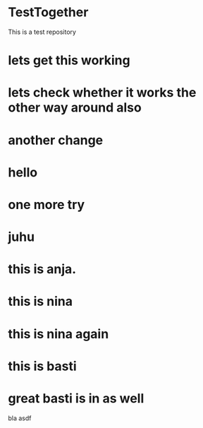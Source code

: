 # TestTogether
This is a test repository
# lets get this working
# lets check whether it works the other way around also
# another change
# hello
# one more try
# juhu
# this is anja.
# this is nina
# this is nina again
# this is basti
# great basti is in as well
bla
asdf